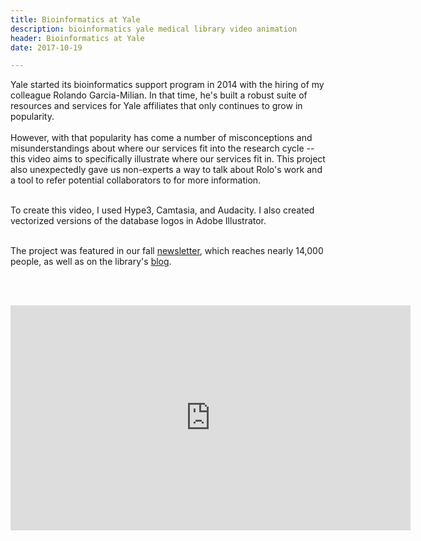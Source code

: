 ```yaml
---
title: Bioinformatics at Yale
description: bioinformatics yale medical library video animation
header: Bioinformatics at Yale
date: 2017-10-19

---
```

<p>Yale started its bioinformatics support program in 2014 with the hiring of my colleague Rolando Garcia-Milian. In that time, he's built a robust suite of resources and services for Yale affiliates that only continues to grow in popularity. <BR><BR>However, with that popularity has come a number of misconceptions and misunderstandings about where our services fit into the research cycle -- this video aims to specifically illustrate where our services fit in. This project also unexpectedly gave us non-experts a way to talk about Rolo's work and a tool to refer potential collaborators to for more information.<br><BR>
  


To create this video, I used Hype3, Camtasia, and Audacity. I also created vectorized versions of the database logos in Adobe Illustrator.<BR><BR>
  
 The project was featured in our fall <a href="http://yppsweb1.its.yale.edu/emailuploads/pages/km55310242017111208.html">newsletter</a>, which reaches nearly 14,000 people, as well as on the library's <a href="https://library.medicine.yale.edu/blog/bioinformatics/new-video-bioinformatics-yale">blog</a>.</p><BR><BR>

  <div class="video-responsive"><iframe src="https://player.vimeo.com/video/238943541?title=0&byline=0&portrait=0" width="640" height="360" frameborder="0" webkitallowfullscreen mozallowfullscreen allowfullscreen></iframe></div>

